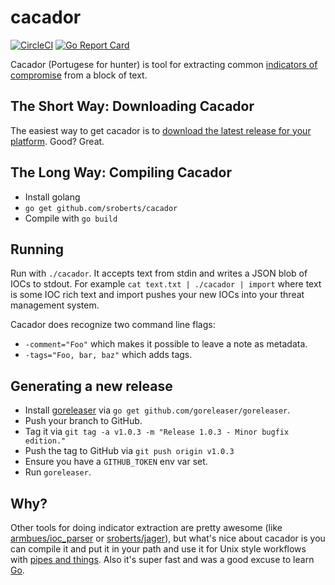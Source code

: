 # cacador

[![CircleCI](https://circleci.com/gh/sroberts/cacador.svg?style=svg)](https://circleci.com/gh/sroberts/cacador)
[![Go Report Card](https://goreportcard.com/badge/github.com/sroberts/cacador)](https://goreportcard.com/report/github.com/sroberts/cacador)

Cacador (Portugese for hunter) is tool for extracting common [indicators of compromise](https://en.wikipedia.org/wiki/Indicator_of_compromise) from a block of text.

## The Short Way: Downloading Cacador

The easiest way to get cacador is to [download the latest release for your platform](https://github.com/sroberts/cacador/releases). Good? Great.

## The Long Way: Compiling Cacador

- Install golang
- `go get github.com/sroberts/cacador`
- Compile with `go build`

## Running

Run with `./cacador`. It accepts text from stdin and writes a JSON blob of IOCs to stdout. For example `cat text.txt | ./cacador | import` where text is some IOC rich text and import pushes your new IOCs into your threat management system.

Cacador does recognize two command line flags:
- `-comment="Foo"` which makes it possible to leave a note as metadata.
- `-tags="Foo, bar, baz"` which adds tags.

## Generating a new release

- Install [goreleaser](https://github.com/goreleaser/goreleaser) via `go get github.com/goreleaser/goreleaser`.
- Push your branch to GitHub.
- Tag it via `git tag -a v1.0.3 -m "Release 1.0.3 - Minor bugfix edition."`
- Push the tag to GitHub via `git push origin v1.0.3`
- Ensure you have a `GITHUB_TOKEN` env var set.
- Run `goreleaser`.

## Why?

Other tools for doing indicator extraction are pretty awesome (like [armbues/ioc_parser](https://github.com/armbues/ioc_parser) or [sroberts/jager](https://github.com/sroberts/jager)), but what's nice about cacador is you can compile it and put it in your path and use it for Unix style workflows with [pipes and things](http://www.december.com/unix/tutor/pipesfilters.html). Also it's super fast and was a good excuse to learn [Go](http://golang.org).
